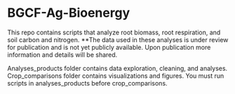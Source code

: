 # BGCF-Ag-Bioenergy

This repo contains scripts that analyze root biomass, root respiration, and soil carbon and nitrogen. 
**The data used in these analyses is under review for publication and is not yet publicly available. Upon publication more information and details will be shared. 

Analyses_products folder contains data exploration, cleaning, and analyses. 
Crop_comparisons folder contains visualizations and figures. You must run scripts in analyses_products before crop_comparisons. 

